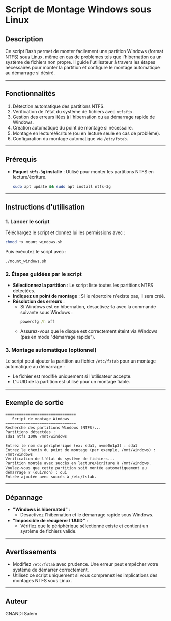 
# Script de Montage Windows sous Linux

## Description

Ce script Bash permet de monter facilement une partition Windows (format NTFS) sous Linux, même en cas de problèmes tels que l'hibernation ou un système de fichiers non propre. Il guide l'utilisateur à travers les étapes nécessaires pour monter la partition et configure le montage automatique au démarrage si désiré.

---

## Fonctionnalités

1. Détection automatique des partitions NTFS.
2. Vérification de l'état du système de fichiers avec `ntfsfix`.
3. Gestion des erreurs liées à l'hibernation ou au démarrage rapide de Windows.
4. Création automatique du point de montage si nécessaire.
5. Montage en lecture/écriture (ou en lecture seule en cas de problème).
6. Configuration du montage automatique via `/etc/fstab`.

---

## Prérequis

- **Paquet `ntfs-3g` installé** : Utilisé pour monter les partitions NTFS en lecture/écriture.
  ```bash
  sudo apt update && sudo apt install ntfs-3g
  ```

---

## Instructions d'utilisation

### 1. Lancer le script
Téléchargez le script et donnez lui les permissions avec :
```bash
chmod +x mount_windows.sh
```
Puis exécutez le script avec :
```bash
./mount_windows.sh
```

### 2. Étapes guidées par le script
- **Sélectionnez la partition** : Le script liste toutes les partitions NTFS détectées.
- **Indiquez un point de montage** : Si le répertoire n'existe pas, il sera créé.
- **Résolution des erreurs** :
  - Si Windows est en hibernation, désactivez-la avec la commande suivante sous Windows :
    ```cmd
    powercfg /h off
    ```
  - Assurez-vous que le disque est correctement éteint via Windows (pas en mode "démarrage rapide").

### 3. Montage automatique (optionnel)
Le script peut ajouter la partition au fichier `/etc/fstab` pour un montage automatique au démarrage :
- Le fichier est modifié uniquement si l'utilisateur accepte.
- L'UUID de la partition est utilisé pour un montage fiable.

---

## Exemple de sortie

```
===============================
   Script de montage Windows   
===============================
Recherche des partitions Windows (NTFS)...
Partitions détectées :
sda1 ntfs 100G /mnt/windows

Entrez le nom du périphérique (ex: sda1, nvme0n1p3) : sda1
Entrez le chemin du point de montage (par exemple, /mnt/windows) : /mnt/windows
Vérification de l'état du système de fichiers...
Partition montée avec succès en lecture/écriture à /mnt/windows.
Voulez-vous que cette partition soit montée automatiquement au démarrage ? (oui/non) : oui
Entrée ajoutée avec succès à /etc/fstab.
```

---

## Dépannage

- **"Windows is hibernated"** :
  - Désactivez l'hibernation et le démarrage rapide sous Windows.
- **"Impossible de récupérer l'UUID"** :
  - Vérifiez que le périphérique sélectionné existe et contient un système de fichiers valide.

---

## Avertissements

- Modifiez `/etc/fstab` avec prudence. Une erreur peut empêcher votre système de démarrer correctement.
- Utilisez ce script uniquement si vous comprenez les implications des montages NTFS sous Linux.

---

## Auteur
GNANDI Salem

